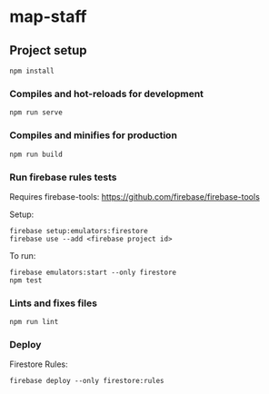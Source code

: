 # map-staff

## Project setup
```
npm install
```

### Compiles and hot-reloads for development
```
npm run serve
```

### Compiles and minifies for production
```
npm run build
```

### Run firebase rules tests
Requires firebase-tools: https://github.com/firebase/firebase-tools

Setup:

```
firebase setup:emulators:firestore
firebase use --add <firebase project id>
```

To run:

```
firebase emulators:start --only firestore
npm test
```

### Lints and fixes files
```
npm run lint
```

### Deploy

Firestore Rules:
```
firebase deploy --only firestore:rules
```